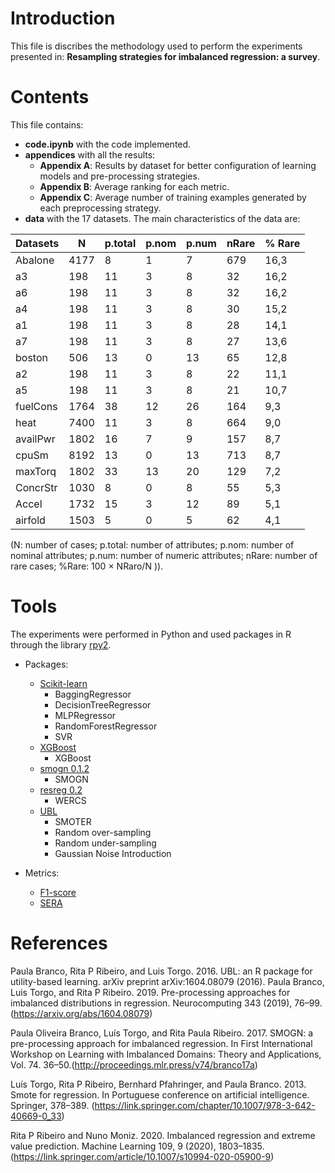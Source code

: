 # Introduction

This file is discribes the methodology used to perform the experiments presented in: **Resampling strategies for imbalanced regression: a survey**.

# Contents
This file contains:
- **code.ipynb** with the code implemented.
- **appendices** with all the results:
  - **Appendix A**: Results by dataset for better configuration of learning models and pre-processing strategies.
  - **Appendix B**: Average ranking for each metric.
  - **Appendix C**: Average number of training examples generated by each preprocessing strategy.
- **data** with the 17 datasets. The main characteristics of the data are:


|Datasets | N    | p.total | p.nom | p.num | nRare | % Rare|
| -----------------|------|---------|--------|------|-------|-------|
|Abalone           |4177  | 8       | 1      | 7    | 679   | 16,3  |
|a3                |198   | 11      | 3      | 8    | 32    | 16,2  |
|a6                |198   | 11      | 3      | 8    | 32    | 16,2  |
|a4                |198   | 11      | 3      | 8    | 30    | 15,2  |
|a1                |198   | 11      | 3      | 8    | 28    | 14,1  |
|a7                |198   | 11      | 3      | 8    | 27    | 13,6  |
|boston            |506   | 13      | 0      | 13   | 65    | 12,8  |
|a2                |198   | 11      | 3      | 8    | 22    | 11,1  |
|a5                |198   | 11      | 3      | 8    | 21    | 10,7  |
|fuelCons          |1764  | 38      | 12     | 26   | 164   | 9,3   |
|heat              |7400  | 11      | 3      | 8    | 664   | 9,0   |
|availPwr          |1802  | 16      | 7      | 9    | 157   | 8,7   |
|cpuSm             |8192  | 13      | 0      | 13   | 713   | 8,7   |
|maxTorq           |1802  | 33      | 13     | 20   | 129   | 7,2   |
|ConcrStr          |1030  | 8       | 0      | 8    | 55    | 5,3   |
|Accel             |1732  | 15      | 3      | 12   | 89    | 5,1   |
|airfold           |1503  | 5       | 0      | 5    | 62    | 4,1   |

(N: number of cases; p.total: number of attributes; p.nom: number of nominal attributes; p.num: number of numeric attributes; nRare: number of rare cases; %Rare: 100 × NRaro/N )).


# Tools

The experiments were performed in Python and used packages in R through the library [rpy2](https://rpy2.github.io/).

- Packages:

  - [Scikit-learn](https://scikit-learn.org/stable/)
    - BaggingRegressor
    - DecisionTreeRegressor
    - MLPRegressor
    - RandomForestRegressor
    - SVR
  - [XGBoost](https://xgboost.readthedocs.io/)
    - XGBoost
  - [smogn 0.1.2](https://pypi.org/project/smogn/)
    - SMOGN
  - [resreg 0.2](https://pypi.org/project/resreg/)
    - WERCS
  - [UBL](https://github.com/paobranco/UBL)
    - SMOTER
    - Random over-sampling 
    - Random under-sampling
    - Gaussian Noise Introduction


- Metrics:
  - [F1-score](https://github.com/rpribeiro/uba)
  - [SERA](https://github.com/nunompmoniz/IRon)

# References

Paula Branco, Rita P Ribeiro, and Luis Torgo. 2016. UBL: an R package for utility-based learning. arXiv preprint arXiv:1604.08079 (2016).
Paula Branco, Luis Torgo, and Rita P Ribeiro. 2019. Pre-processing approaches for imbalanced distributions in regression. Neurocomputing 343
(2019), 76–99. (https://arxiv.org/abs/1604.08079) 

Paula Oliveira Branco, Luís Torgo, and Rita Paula Ribeiro. 2017. SMOGN: a pre-processing approach for imbalanced regression. In First International
Workshop on Learning with Imbalanced Domains: Theory and Applications, Vol. 74. 36–50.(http://proceedings.mlr.press/v74/branco17a)

Luís Torgo, Rita P Ribeiro, Bernhard Pfahringer, and Paula Branco. 2013. Smote for regression. In Portuguese conference on artificial intelligence.
Springer, 378–389. (https://link.springer.com/chapter/10.1007/978-3-642-40669-0_33)

Rita P Ribeiro and Nuno Moniz. 2020. Imbalanced regression and extreme value prediction. Machine Learning 109, 9 (2020), 1803–1835. (https://link.springer.com/article/10.1007/s10994-020-05900-9)
